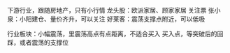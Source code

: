 下游行业，跟随房地产，只有小行情
龙头股：欧派家居、顾家家居
关注票
张小泉：小阳建仓、量价齐升，可以关注
好莱客：震荡支撑点附近，可以低吸

行业板块：小幅震荡，里震荡高点有点距离，不适合买入
买入点，等突破后的回踩，或者震荡的支撑位

